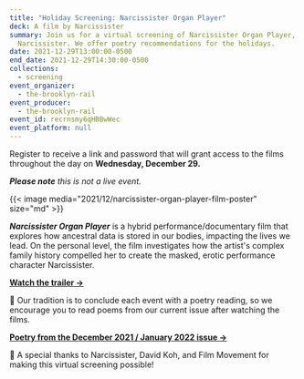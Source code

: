 ```yaml
---
title: "Holiday Screening: Narcissister Organ Player"
deck: A film by Narcissister
summary: Join us for a virtual screening of Narcissister Organ Player, a film by
  Narcissister. We offer poetry recommendations for the holidays.
date: 2021-12-29T13:00:00-0500
end_date: 2021-12-29T14:30:00-0500
collections:
  - screening
event_organizer:
  - the-brooklyn-rail
event_producer:
  - the-brooklyn-rail
event_id: recrnsmy6qHBBwWec
event_platform: null
---
```

Register to receive a link and password that will grant access to the films throughout the day on **Wednesday, December 29.**

***Please note** this is not a live event.*

{{< image media="2021/12/narcissister-organ-player-film-poster" size="md" >}}

***Narcissister Organ Player*** is a hybrid performance/documentary film that explores how ancestral data is stored in our bodies, impacting the lives we lead. On the personal level, the film investigates how the artist's complex family history compelled her to create the masked, erotic performance character Narcissister.

**[Watch the trailer →](https://vimeo.com/296574805?embedded=true&source=vimeo_logo&owner=6671233)**

[](https://vimeo.com/296574805?embedded=true&source=vimeo_logo&owner=6671233)📖  Our tradition is to conclude each event with a poetry reading, so we encourage you to read poems from our current issue after watching the films.

**[Poetry from the December 2021 / January 2022 issue →](https://brooklynrail.org/2021/12/poetry)**

🙏  A special thanks to Narcissister, David Koh, and Film Movement for making this virtual screening possible!
